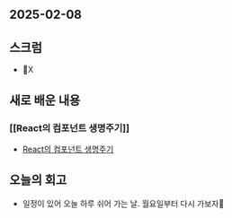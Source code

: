 ## 2025-02-08

## 스크럼
- X

## 새로 배운 내용
### [[React의 컴포넌트 생명주기]]
- [React의 컴포넌트 생명주기](https://github.com/iHyunWoo/TIL/blob/afc0479774ca84e07205ea034252a0e19b6ba057/Document/React%20%26%20React%20Native/React%EC%9D%98%20%EC%BB%B4%ED%8F%AC%EB%84%8C%ED%8A%B8%20%EC%83%9D%EB%AA%85%EC%A3%BC%EA%B8%B0.md)
## 오늘의 회고
- 일정이 있어 오늘 하루 쉬어 가는 날. 월요일부터 다시 가보자🚀